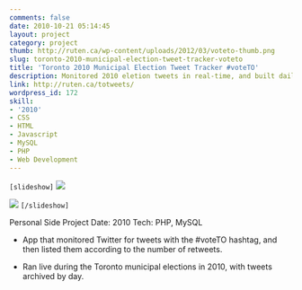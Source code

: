 ```yaml
---
comments: false
date: 2010-10-21 05:14:45
layout: project
category: project
thumb: http://ruten.ca/wp-content/uploads/2012/03/voteto-thumb.png
slug: toronto-2010-municipal-election-tweet-tracker-voteto
title: 'Toronto 2010 Municipal Election Tweet Tracker #voteTO'
description: Monitored 2010 eletion tweets in real-time, and built daily tweet summary pages.
link: http://ruten.ca/totweets/
wordpress_id: 172
skill:
- '2010'
- CSS
- HTML
- Javascript
- MySQL
- PHP
- Web Development
---
```


`[slideshow]`
![](http://ruten.ca/wp-content/uploads/2012/03/voteto-cropped1.png)

![](http://ruten.ca/wp-content/uploads/2012/03/voteto-cropped2.png)
`[/slideshow]`

Personal Side Project
Date: 2010
Tech: PHP, MySQL



	
  * App that monitored Twitter for tweets with the #voteTO hashtag, and then listed them according to the number of retweets.

	
  * Ran live during the Toronto municipal elections in 2010, with tweets archived by day.


